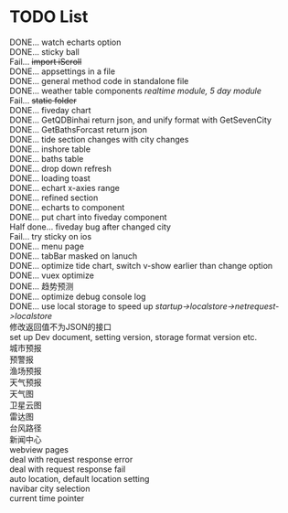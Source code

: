 ﻿# TODO List
DONE... watch echarts option  
DONE... sticky ball  
Fail... ~~import iScroll~~  
DONE... appsettings in a file  
DONE... general method code in standalone file  
DONE... weather table components *realtime module, 5 day module*  
Fail... ~~static folder~~  
DONE... fiveday chart    
DONE... GetQDBinhai return json, and unify format with GetSevenCity  
DONE... GetBathsForcast return json  
DONE... tide section changes with city changes  
DONE... inshore table  
DONE... baths table  
DONE... drop down refresh  
DONE... loading toast  
DONE... echart x-axies range  
DONE... refined section  
DONE... echarts to component  
DONE... put chart into fiveday component  
Half done... fiveday bug after changed city  
Fail... try sticky on ios  
DONE... menu page  
DONE... tabBar masked on lanuch  
DONE... optimize tide chart, switch v-show earlier than change option  
DONE... vuex optimize  
DONE... 趋势预测  
DONE... optimize debug console log  
DONE... use local storage to speed up *startup->localstore->netrequest->localstore*  
修改返回值不为JSON的接口  
set up Dev document, setting version, storage format version etc.  
城市预报  
预警报  
渔场预报  
天气预报  
天气图  
卫星云图  
雷达图  
台风路径  
新闻中心  
webview pages  
deal with request response error  
deal with request response fail  
auto location, default location setting  
navibar city selection  
current time pointer  
